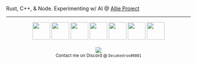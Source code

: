Rust, C++, & Node. Experimenting w/ AI @ [Allie Project](https://github.com/allie-project)

<hr />

<div align=center><img src="https://cdn.jsdelivr.net/gh/devicons/devicon/icons/electron/electron-original.svg" width=48 />  <img src="https://cdn.jsdelivr.net/gh/devicons/devicon/icons/digitalocean/digitalocean-original.svg" width=48 />  <img src="https://cdn.jsdelivr.net/gh/devicons/devicon/icons/typescript/typescript-original.svg" width=48 />  <img src="https://cdn.jsdelivr.net/gh/devicons/devicon/icons/cplusplus/cplusplus-plain.svg" width=48 />  <img src="https://cdn.jsdelivr.net/gh/devicons/devicon/icons/tensorflow/tensorflow-original.svg" width=48 />  <img src="https://onnx.ai/images/icon/icon-ONNX-logo.svg" width=48 />  <img src="https://onnxruntime.ai/images/svg/ONNX-Runtime-logo.svg" height=48 /></div>
<br />
<div align=center><img src="https://github-readme-stats.vercel.app/api?username=sudo-carson&count_private=true&show_icons=true&theme=react"><br /><sub>Contact me on Discord @ <code>Decahedron#0001</code></sub></div>
